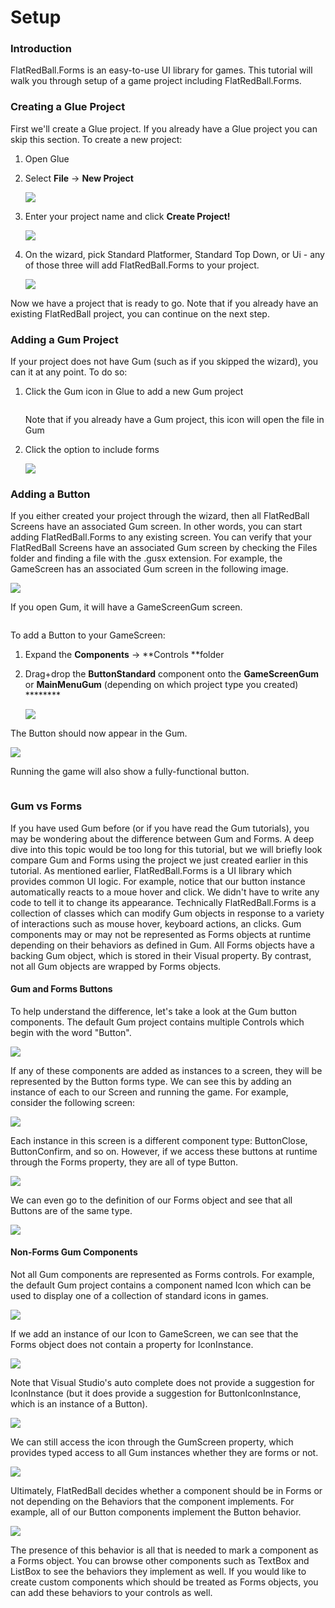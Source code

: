 # Setup

### Introduction

FlatRedBall.Forms is an easy-to-use UI library for games. This tutorial will walk you through setup of a game project including FlatRedBall.Forms.

### Creating a Glue Project

First we'll create a Glue project. If you already have a Glue project you can skip this section. To create a new project:

1. Open Glue
2.  Select **File** -> **New Project**

    ![](../../../media/2023-03-img_6426482be48bd.png)
3.  Enter your project name and click **Create Project!**

    ![](../../../media/2023-03-img_64264855799bc.png)
4.  On the wizard, pick Standard Platformer, Standard Top Down, or Ui - any of those three will add FlatRedBall.Forms to your project.

    ![](../../../media/2023-03-img_6426489f8f6a0.png)

Now we have a project that is ready to go. Note that if you already have an existing FlatRedBall project, you can continue on the next step.

### Adding a Gum Project

If your project does not have Gum (such as if you skipped the wizard), you can it at any point. To do so:

1.  Click the Gum icon in Glue to add a new Gum project

    <figure><img src="../../../media/2023-03-img_6426496266e6b.png" alt=""><figcaption></figcaption></figure>

    Note that if you already have a Gum project, this icon will open the file in Gum
2.  Click the option to include forms

    ![](../../../media/2023-03-img_6426498fd5846.png)

### Adding a Button

If you either created your project through the wizard, then all FlatRedBall Screens have an associated Gum screen. In other words, you can start adding FlatRedBall.Forms to any existing screen. You can verify that your FlatRedBall Screens have an associated Gum screen by checking the Files folder and finding a file with the .gusx extension. For example, the GameScreen has an associated Gum screen in the following image.

![](../../../media/2023-03-img_64264a7009ae3.png)

If you open Gum, it will have a GameScreenGum screen.&#x20;

<figure><img src="../../../media/2018-03-img_5aadbd276a91c.png" alt=""><figcaption></figcaption></figure>

To add a Button to your GameScreen:

1. Expand the **Components** -> \*\*Controls \*\*folder
2.  Drag+drop the **ButtonStandard** component onto the **GameScreenGum** or **MainMenuGum** (depending on which project type you created) \*\*\*\*\*\*\*\*

    ![](../../../media/2023-08-img_64d80cd2ef344.png)

The Button should now appear in the Gum.

![](../../../media/2023-08-img_64d80cf03468c.png)

Running the game will also show a fully-functional button.&#x20;

<figure><img src="../../../media/2017-11-12_16-52-55.gif" alt=""><figcaption></figcaption></figure>

### Gum vs Forms

If you have used Gum before (or if you have read the Gum tutorials), you may be wondering about the difference between Gum and Forms. A deep dive into this topic would be too long for this tutorial, but we will briefly look compare Gum and Forms using the project we just created earlier in this tutorial. As mentioned earlier, FlatRedBall.Forms is a UI library which provides common UI logic. For example, notice that our button instance automatically reacts to a moue hover and click. We didn't have to write any code to tell it to change its appearance. Technically FlatRedBall.Forms is a collection of classes which can modify Gum objects in response to a variety of interactions such as mouse hover, keyboard actions, an clicks. Gum components may or may not be represented as Forms objects at runtime depending on their behaviors as defined in Gum. All Forms objects have a backing Gum object, which is stored in their Visual property. By contrast, not all Gum objects are wrapped by Forms objects.

#### Gum and Forms Buttons

To help understand the difference, let's take a look at the Gum button components. The default Gum project contains multiple Controls which begin with the word "Button".

![](../../../media/2023-08-img_64d8d16c133d1.png)

If any of these components are added as instances to a screen, they will be represented by the Button forms type. We can see this by adding an instance of each to our Screen and running the game. For example, consider the following screen:

![](../../../media/2023-08-img_64d8d1f013852.png)

Each instance in this screen is a different component type: ButtonClose, ButtonConfirm, and so on. However, if we access these buttons at runtime through the Forms property, they are all of type Button.

![](../../../media/2023-08-img_64d8d3074255c.png)

We can even go to the definition of our Forms object and see that all Buttons are of the same type.

![](../../../media/2023-08-img_64d8d33d39c49.png)

#### Non-Forms Gum Components

Not all Gum components are represented as Forms controls. For example, the default Gum project contains a component named Icon which can be used to display one of a collection of standard icons in games.

![](../../../media/2023-08-img_64d8d45f87ad0.png)

If we add an instance of our Icon to GameScreen, we can see that the Forms object does not contain a property for IconInstance.

![](../../../media/2023-08-img_64d8d49d888ee.png)

Note that Visual Studio's auto complete does not provide a suggestion for IconInstance (but it does provide a suggestion for ButtonIconInstance, which is an instance of a Button).

![](../../../media/2023-08-img_64d8d4cee60a6.png)

We can still access the icon through the GumScreen property, which provides typed access to all Gum instances whether they are forms or not.

![](../../../media/2023-08-img_64d8d4f817666.png)

Ultimately, FlatRedBall decides whether a component should be in Forms or not depending on the Behaviors that the component implements. For example, all of our Button components implement the Button behavior.

![](../../../media/2023-08-img_64d8d5b3d8fff.png)

The presence of this behavior is all that is needed to mark a component as a Forms object. You can browse other components such as TextBox and ListBox to see the behaviors they implement as well. If you would like to create custom components which should be treated as Forms objects, you can add these behaviors to your controls as well.
